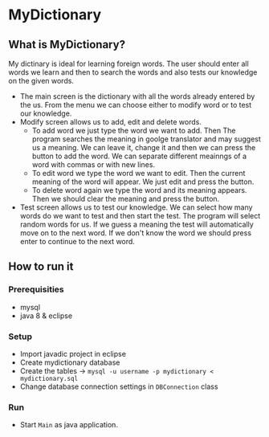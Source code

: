 # MyDictionary

## What is MyDictionary?
My dictinary is ideal for learning foreign words. The user should enter all words we learn and then to search the words and also tests our knowledge on the given words.
* The main screen is the dictionary with all the words already entered by the us. From the menu we can choose either to modify word or to test our knowledge.
* Modify screen allows us to add, edit and delete words.
  * To add word we just type the word we want to add. Then The program searches the meaning in goolge translator and may suggest us a meaning. We can leave it, change it and then we can press the button to add the word. We can separate different meainngs of a word with commas or with new lines.
  * To edit word we type the word we want to edit. Then the current meaning of the word will appear. We just edit and press the button.
  * To delete word again we type the word and its meaning appears. Then we should clear the meaning and press the button.
* Test screen allows us to test our knowledge. We can select how many words do we want to test and then start the test. The program will select random words for us. If we guess a meaning the test will automatically move on to the next word. If we don't know the word we should press enter to continue to the next word.

## How to run it

### Prerequisities
* mysql
* java 8 & eclipse

### Setup
* Import javadic project in eclipse
* Create mydictionary database
* Create the tables -> `mysql -u username -p mydictionary < mydictionary.sql`
* Change database connection settings in `DBConnection` class

### Run
* Start `Main` as java application.


